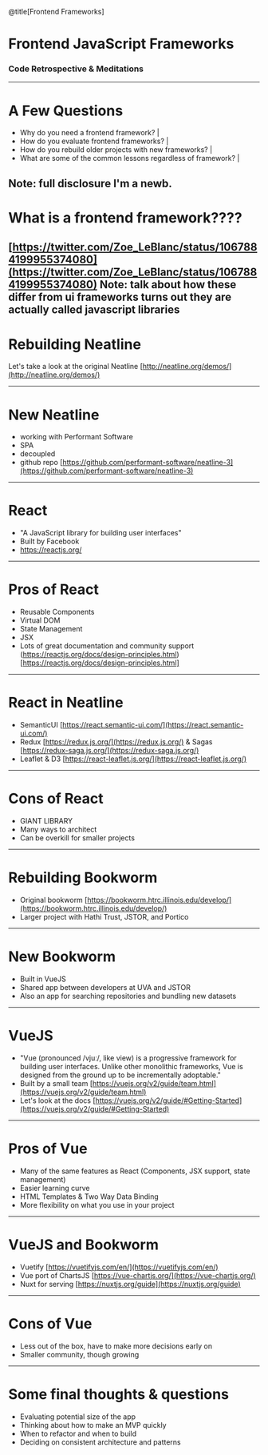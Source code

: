 @title[Frontend Frameworks]
# Frontend JavaScript Frameworks
### Code Retrospective & Meditations

---
# A Few Questions

- Why do you need a frontend framework? |
- How do you evaluate frontend frameworks? |
- How do you rebuild older projects with new frameworks? |
- What are some of the common lessons regardless of framework? |

Note: full disclosure I'm a newb.
---
# What is a frontend framework????
[https://twitter.com/Zoe_LeBlanc/status/1067884199955374080](https://twitter.com/Zoe_LeBlanc/status/1067884199955374080)
Note: talk about how these differ from ui frameworks turns out they are actually called javascript libraries
---
# Rebuilding Neatline

Let's take a look at the original Neatline
[http://neatline.org/demos/](http://neatline.org/demos/)

---
# New Neatline

- working with Performant Software
- SPA
- decoupled
- github repo [https://github.com/performant-software/neatline-3](https://github.com/performant-software/neatline-3)

---
# React

- "A JavaScript library for building user interfaces" 
- Built by Facebook
- https://reactjs.org/

---
# Pros of React

- Reusable Components
- Virtual DOM
- State Management 
- JSX
- Lots of great documentation and community support (https://reactjs.org/docs/design-principles.html)[https://reactjs.org/docs/design-principles.html]
---
# React in Neatline

- SemanticUI [https://react.semantic-ui.com/](https://react.semantic-ui.com/)
- Redux [https://redux.js.org/](https://redux.js.org/) & Sagas [https://redux-saga.js.org/](https://redux-saga.js.org/)
- Leaflet & D3 [https://react-leaflet.js.org/](https://react-leaflet.js.org/)

---
# Cons of React

- GIANT LIBRARY
- Many ways to architect
- Can be overkill for smaller projects
---
# Rebuilding Bookworm

- Original bookworm [https://bookworm.htrc.illinois.edu/develop/](https://bookworm.htrc.illinois.edu/develop/)
- Larger project with Hathi Trust, JSTOR, and Portico

---
# New Bookworm

- Built in VueJS
- Shared app between developers at UVA and JSTOR
- Also an app for searching repositories and bundling new datasets

---
# VueJS

- "Vue (pronounced /vjuː/, like view) is a progressive framework for building user interfaces. Unlike other monolithic frameworks, Vue is designed from the ground up to be incrementally adoptable."
- Built by a small team [https://vuejs.org/v2/guide/team.html](https://vuejs.org/v2/guide/team.html)
- Let's look at the docs [https://vuejs.org/v2/guide/#Getting-Started](https://vuejs.org/v2/guide/#Getting-Started)

---
# Pros of Vue

- Many of the same features as React (Components, JSX support, state management)
- Easier learning curve
- HTML Templates & Two Way Data Binding
- More flexibility on what you use in your project

---
# VueJS and Bookworm

- Vuetify [https://vuetifyjs.com/en/](https://vuetifyjs.com/en/)
- Vue port of ChartsJS [https://vue-chartjs.org/](https://vue-chartjs.org/)
- Nuxt for serving [https://nuxtjs.org/guide](https://nuxtjs.org/guide)


--- 
# Cons of Vue

- Less out of the box, have to make more decisions early on
- Smaller community, though growing

---
# Some final thoughts & questions

- Evaluating potential size of the app
- Thinking about how to make an MVP quickly
- When to refactor and when to build
- Deciding on consistent architecture and patterns

